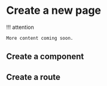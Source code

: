 # Create a new page

!!! attention

    More content coming soon.


## Create a component

## Create a route


